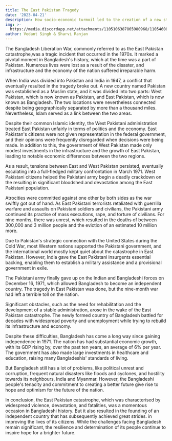 ```yaml
---
title: The East Pakistan Tragedy
date: '2023-04-21'
description: How socio-economic turmoil led to the creation of a new state
img: >-
  https://media.discordapp.net/attachments/1105106387865980968/1105460836639711302/Liberation-War-of-Bangladesh-1280x720.png
author: Vedant Singh & Sharvi Ranjan
---
```

The Bangladesh Liberation War, commonly referred to as the East Pakistan catastrophe,was a tragic incident that occurred in the 1970s. It marked a pivotal moment in Bangladesh's history, which at the time was a part of Pakistan. Numerous lives were lost as a result of the disaster, and infrastructure and the economy of the nation suffered irreparable harm.

When India was divided into Pakistan and India in 1947, a conflict that eventually resulted in the tragedy broke out. A new country named Pakistan was established as a Muslim state, and it was divided into two parts: West Pakistan, which is now known as Pakistan, and East Pakistan, which is now known as Bangladesh. The two locations were nevertheless connected despite being geographically separated by more than a thousand miles. Nevertheless, Islam served as a link between the two areas.

Despite their common Islamic identity, the West Pakistani administration treated East Pakistan unfairly in terms of politics and the economy. East Pakistan's citizens were not given representation in the federal government, and their opinions were frequently disregarded when decisions were being made. In addition to this, the government of West Pakistan made only modest investments in the infrastructure and the growth of East Pakistan, leading to notable economic differences between the two regions.

As a result, tensions between East and West Pakistan persisted, eventually escalating into a full-fledged military confrontation in March 1971. West Pakistani citizens helped the Pakistani army begin a deadly crackdown on the resulting in significant bloodshed and devastation among the East Pakistani population.

Atrocities were committed against one other by both sides as the war swiftly got out of hand. As East Pakistani terrorists retaliated with guerrilla warfare and assaults on Pakistani soldiers and civilians, the Pakistani army continued its practise of mass executions, rape, and torture of civilians. For nine months, there was unrest, which resulted in the deaths of between 300,000 and 3 million people and the eviction of an estimated 10 million more.

Due to Pakistan's strategic connection with the United States during the Cold War, most Western nations supported the Pakistani government, and the international world mostly kept quiet about the catastrophe in East Pakistan. However, India gave the East Pakistani insurgents essential backing, enabling them to establish a military assistance and a provisional government in exile.

The Pakistani army finally gave up on the Indian and Bangladeshi forces on December 16, 1971, which allowed Bangladesh to become an independent country. The tragedy in East Pakistan was done, but the nine-month war had left a terrible toll on the nation.

Significant obstacles, such as the need for rehabilitation and the development of a stable administration, arose in the wake of the East Pakistan catastrophe. The newly formed country of Bangladesh battled for decades with widespread poverty and unemployment while trying to rebuild its infrastructure and economy.

Despite these difficulties, Bangladesh has come a long way since gaining independence in 1971. The nation has had substantial economic growth, with its GDP rising by, over the past ten years, an average of 6% per year. The government has also made large investments in healthcare and education, raising many Bangladeshis' standards of living.

But Bangladesh still has a lot of problems, like political unrest and corruption, frequent natural disasters like floods and cyclones, and hostility towards its neighbours, India and Myanmar. However, the Bangladeshi people's tenacity and commitment to creating a better future give rise to hope and optimism for the future of the nation.

In conclusion, the East Pakistan catastrophe, which was characterised by widespread violence, devastation, and fatalities, was a momentous occasion in Bangladeshi history. But it also resulted in the founding of an independent country that has subsequently achieved great strides. in improving the lives of its citizens. While the challenges facing Bangladesh remain significant, the resilience and determination of its people continue to inspire hope for a brighter future.
